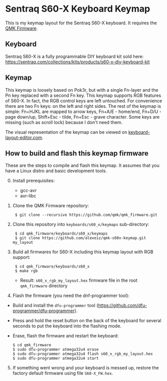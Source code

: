 # Sentraq S60-X Keyboard Keymap

This is my keymap layout for the Sentraq S60-X keyboard.  It requires the [QMK Firmware](http://qmk.fm/).

## Keyboard

Sentraq S60-X is a fully programmable DIY keyboard kit sold here:
https://sentraq.com/collections/kits/products/s60-x-diy-keyboard-kit

## Keymap

This keymap is loosely based on Pok3r, but with a single Fn-layer and the Pn
key replaced with a second Fn key.  This keymap supports RGB features of S60-X.
In fact, the RGB control keys are left untouched.  For convenience there are two
Fn keys: on the left and right sides. The rest of the keymap is simple: Fn+HJKL
are mapped to arrow keys, Fn+A/E - home/end, Fn+D/U - page down/up, Shift+Esc -
tilde, Fn+Esc - grave character.  Some keys are missing (such as scroll lock)
because I don't need them.

The visual representation of the keymap can be viewed on
[keyboard-layout-editor.com](http://www.keyboard-layout-editor.com/#/gists/bfe102488209a4641dd0331945b8d28c).

## How to build and flash this keymap firmware

These are the steps to compile and flash this keymap.  It assumes that you have
a Linux distro and basic development tools.

0. Install prerequisites:
   * gcc-avr
   * avr-libc
1. Clone the QMK Firmware repository:

        $ git clone --recursive https://github.com/qmk/qmk_firmware.git

2. Clone this repository into `keyboards/s60_x/keymaps` sub-directory:

        $ cd qmk_firmware/keyboards/s60_x/keymaps
        $ git clone https://github.com/alexeiz/qmk-s60x-keymap.git my_layout

3. Build all firmwares for S60-X including this keymap layout with RGB support:

        $ cd qmk_firmware/keyboards/s60_x
        $ make rgb

   * Result: `s60_x_rgb_my_layout.hex` firmware file in the root `qmk_firmware`
     directory

4. Flash the firmware (you need the dnf-programmer tool):
  * Build and install the `dfu-programmer` tool (https://github.com/dfu-programmer/dfu-programmer).
  * Press and hold the reset button on the back of the keyboard for several
    seconds to put the keyboard into the flashing mode.
  * Erase, flash the firmware and restart the keyboard:

        $ cd qmk_firmware
        $ sudo dfu-programmer atmega32u4 erase
        $ sudo dfu-programmer atmega32u4 flash s60_x_rgb_my_layout.hex
        $ sudo dfu-programmer atmega32u4 start

5. If something went wrong and your keyboard is messed up, restore the factory
   default firmware using file `S60-X_FW.hex`.
